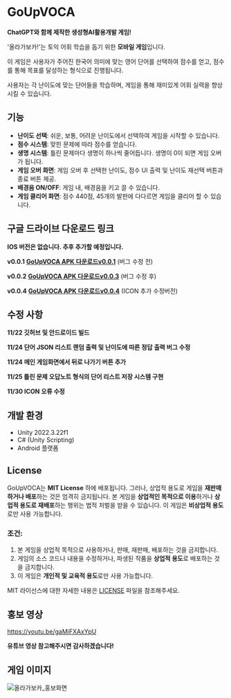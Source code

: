 # GoUpVOCA
**ChatGPT와 함께 제작한 생성형AI활용개발 게임!**

'올라가보카!'는 토익 어휘 학습을 돕기 위한 **모바일 게임**입니다.<p>
이 게임은 사용자가 주어진 한국어 의미에 맞는 영어 단어를 선택하여 점수를 얻고, 점수를 통해 목표를 달성하는 형식으로 진행됩니다.<p>
사용자는 각 난이도에 맞는 단어들을 학습하며, 게임을 통해 재미있게 어휘 실력을 향상시킬 수 있습니다.

## 기능

- **난이도 선택**: 쉬운, 보통, 어려운 난이도에서 선택하여 게임을 시작할 수 있습니다.
- **점수 시스템**: 맞힌 문제에 따라 점수를 얻습니다.
- **생명 시스템**: 틀린 문제마다 생명이 하나씩 줄어듭니다. 생명이 0이 되면 게임 오버가 됩니다.
- **게임 오버 화면**: 게임 오버 후 선택한 난이도, 점수 UI 출력 및 난이도 재선택 버튼과 종료 버튼 제공.
- **배경음 ON/OFF**: 게임 내, 배경음을 키고 끌 수 있습니다.
- **게임 클리어 화면**: 점수 440점, 45개의 발판에 다다르면 게임을 클리어 할 수 있습니다. 

## 구글 드라이브 다운로드 링크
**IOS 버전은 없습니다. 추후 추가할 예정입니다.**

**v0.0.1**
[**GoUpVOCA APK 다운로드v0.0.1**](https://drive.google.com/file/d/1-A92UmeLVKlWrVJVJK1kfV1TsD7O-3uu/view?usp=sharing) (버그 수정 전)

**v0.0.2**
[**GoUpVOCA APK 다운로드v0.0.3**](https://drive.google.com/file/d/1dGpycNGAG-XFYg_tPCPMj7Ua_7trnmxT/view?usp=sharing) (버그 수정 후)

**v0.0.4**
[**GoUpVOCA APK 다운로드v0.0.4**](https://drive.google.com/file/d/1KQL702Lr8ILvyfdnsZzgA5T3vsvvtavY/view?usp=sharing) (ICON 추가 수정버전)

## 수정 사항

**11/22 깃허브 및 안드로이드 빌드**

**11/24 단어 JSON 리스트 랜덤 출력 및 난이도에 따른 정답 출력 버그 수정**

**11/24 메인 게임화면에서 뒤로 나가기 버튼 추가**

**11/25 틀린 문제 오답노트 형식의 단어 리스트 저장 시스템 구현**

**11/30 ICON 오류 수정**

## 개발 환경

- Unity 2022.3.22f1
- C# (Unity Scripting)
- Android 플랫폼

## License

GoUpVOCA는 **MIT License** 하에 배포됩니다. 그러나, 상업적 용도로 게임을 **재판매하거나 배포**하는 것은 엄격히 금지됩니다. 
본 게임을 **상업적인 목적으로 이용**하거나 **상업적 용도로 재배포**하는 행위는 법적 처벌을 받을 수 있습니다. 이 게임은 **비상업적 용도**로만 사용 가능합니다.

### 조건:
1. 본 게임을 상업적 목적으로 사용하거나, 판매, 재판매, 배포하는 것을 금지합니다.
2. 게임의 소스 코드나 내용을 수정하거나, 파생된 작품을 **상업적 용도**로 배포하는 것을 금지합니다.
3. 이 게임은 **개인적 및 교육적 용도**로만 사용 가능합니다.

MIT 라이선스에 대한 자세한 내용은 [LICENSE](LICENSE) 파일을 참조해주세요.

## 홍보 영상
https://youtu.be/gaMiFXAxYpU

**유튜브 영상 참고해주시면 감사하겠습니다!**

## 게임 이미지
![올라가보카_홍보화면](https://github.com/user-attachments/assets/c99a74fb-c2e3-4f9f-a8d1-3715021d6b44)
